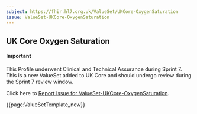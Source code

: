 ```yaml
---
subject: https://fhir.hl7.org.uk/ValueSet/UKCore-OxygenSaturation
issue: ValueSet-UKCore-OxygenSaturation
---
```

## UK Core Oxygen Saturation

<div id="newAsset" markdown="span" class="alert alert-success" role="alert"><h4><i class="fa fa-star"></i> Important</h4>

This Profile underwent Clinical and Technical Assurance during Sprint 7. This is a new ValueSet added to UK Core and should undergo review during the Sprint 7 review window.

Click here to <a href="https://simplifier.net/HL7FHIRUKCoreR4/ValueSet-UKCore-OxygenSaturation/~issues?level=File">Report Issue for ValueSet-UKCore-OxygenSaturation</a>.
</div>

{{page:ValueSetTemplate_new}}
